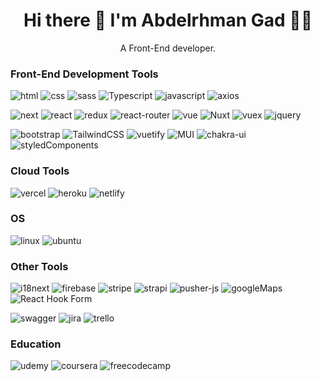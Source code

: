 
<h1 align='center'>
  Hi there 👋 I'm Abdelrhman Gad 👨‍💻
</h1>

<p align='center'>
  A Front-End developer.
</p>
<!-- <p align='center'>
  <a href="#"><img src="https://github-readme-stats.vercel.app/api?username=abdelrhmangad&show_icons=true&count_private=true&theme=dark" width="350"></a>
</p> -->


### Front-End Development Tools
![html](https://img.shields.io/badge/HTML5-E34F26?style=for-the-badge&logo=html5&logoColor=white)
![css](https://img.shields.io/badge/CSS3-1572B6?style=for-the-badge&logo=css3&logoColor=white)
![sass](https://img.shields.io/badge/SASS-CC6699?style=for-the-badge&logo=sass&logoColor=white)
![Typescript](https://img.shields.io/badge/TypeScript-007ACC?style=for-the-badge&logo=typescript&logoColor=white)
![javascript](https://img.shields.io/badge/JavaScript-323330?style=for-the-badge&logo=javascript&logoColor=F7DF1E)
![axios](https://img.shields.io/badge/axios-a166ff?style=for-the-badge)

![next](https://img.shields.io/badge/Next-000000?style=for-the-badge&logo=nextdotjs&logoColor=FFFFFF)
![react](https://img.shields.io/badge/React-20232A?style=for-the-badge&logo=react&logoColor=61DAFB)
![redux](https://img.shields.io/badge/Redux-593D88?style=for-the-badge&logo=redux&logoColor=white)
![react-router](https://img.shields.io/badge/React_Router-CA4245?style=for-the-badge&logo=react-router&logoColor=white)
![vue](https://img.shields.io/badge/Vue.js-35495E?style=for-the-badge&logo=vue.js&logoColor=green)
![Nuxt](https://img.shields.io/badge/nuxt.js-00C58E?style=for-the-badge&logo=nuxtdotjs&logoColor=white)
![vuex](https://img.shields.io/badge/vuex-35495E?style=for-the-badge&logo=vue.js&logoColor=white)
![jquery](https://img.shields.io/badge/jQuery-0769AD?style=for-the-badge&logo=jquery&logoColor=white)

![bootstrap](https://img.shields.io/badge/Bootstrap-563D7C?style=for-the-badge&logo=bootstrap&logoColor=white)
![TailwindCSS](https://img.shields.io/badge/tailwindcss-%2338B2AC.svg?style=for-the-badge&logo=tailwind-css&logoColor=white)
![vuetify](https://img.shields.io/badge/Vuetify-1867C0?style=for-the-badge&logo=vuetify&logoColor=white)
![MUI](https://img.shields.io/badge/MUI-%230081CB.svg?style=for-the-badge&logo=mui&logoColor=white)
![chakra-ui](https://img.shields.io/badge/chakra_UI-0081CB?style=for-the-badge&logo=chakra-ui&logoColor=white&color=#277977)
![styledComponents](https://img.shields.io/badge/styled--components-DB7093?style=for-the-badge&logo=styled-components&logoColor=white)

### Cloud Tools

![vercel](https://img.shields.io/badge/Vercel-000000?style=for-the-badge&logo=vercel&logoColor=white)
![heroku](https://img.shields.io/badge/Heroku-430098?style=for-the-badge&logo=heroku&logoColor=white)
![netlify](https://img.shields.io/badge/Netlify-00C7B7?style=for-the-badge&logo=netlify&logoColor=white)


### OS 
![linux](https://img.shields.io/badge/Linux-FCC624?style=for-the-badge&logo=linux&logoColor=black)
![ubuntu](https://img.shields.io/badge/Ubuntu-E95420?style=for-the-badge&logo=ubuntu&logoColor=white)


### Other Tools
![i18next](https://img.shields.io/badge/i18next-163230?style=for-the-badge&logo=i18next&logoColor=white)
![firebase](https://img.shields.io/badge/Firebase-039BE5?style=for-the-badge&logo=Firebase&logoColor=#F57C00)
![stripe](https://img.shields.io/badge/Stripe-626CD9?style=for-the-badge&logo=Stripe&logoColor=white)
![strapi](https://img.shields.io/badge/strapi-2e7eea?style=for-the-badge&logo=strapi&logoColor=white)
![pusher-js](https://img.shields.io/badge/pusherjs-2e7eea?style=for-the-badge)
![googleMaps](https://img.shields.io/badge/google/maps-4285F4?style=for-the-badge&logo=googleMaps&logoColor=white)
![React Hook Form](https://img.shields.io/badge/React%20Hook%20Form-%23EC5990.svg?style=for-the-badge&logo=reacthookform&logoColor=white)

![swagger](https://img.shields.io/badge/Swagger-85EA2D?style=for-the-badge&logo=Swagger&logoColor=white)
![jira](https://img.shields.io/badge/Jira-0052CC?style=for-the-badge&logo=Jira&logoColor=white)
![trello](https://img.shields.io/badge/Trello-0052CC?style=for-the-badge&logo=trello&logoColor=white)


### Education
![udemy](https://img.shields.io/badge/Udemy-EC5252?style=for-the-badge&logo=Udemy&logoColor=white)
![coursera](https://img.shields.io/badge/Coursera-0056D2?style=for-the-badge&logo=Coursera&logoColor=white)
![freecodecamp](https://img.shields.io/badge/free%20code%20camp-27273D?style=for-the-badge&logo=freecodecamp&logoColor=white)


<!-- [![abdelrhmangad's wakatime stats](https://github-readme-stats.vercel.app/api/wakatime?username=abdelrhmangad)](https://github.com/abdelrhmangad/github-readme-stats) -->
<!-- 
### My Github Stats
![stats](https://github-readme-stats.vercel.app/api?username=abdelrhmangad)

### Most Used Language 
![states](https://github-readme-stats.vercel.app/api/top-langs/?username=abdelrhmangad) -->
